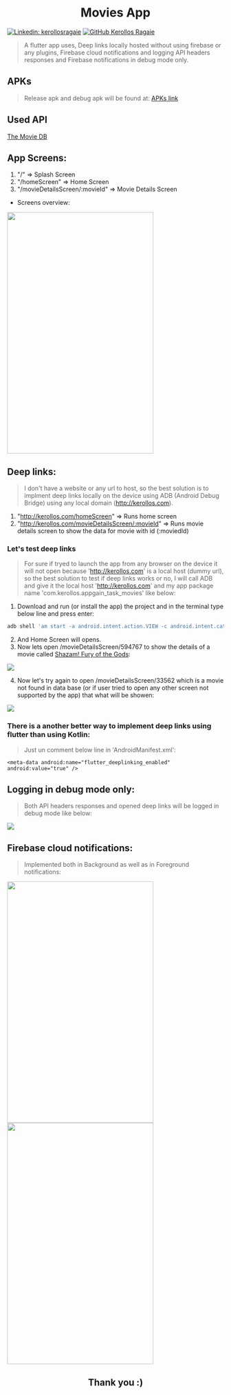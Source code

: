 <h1 align="center">Movies App</h1>

[![Linkedin: kerollosragaie](https://img.shields.io/badge/-kerollosragaie-blue?style=flat-square&logo=Linkedin&logoColor=white&link=https://www.linkedin.com/in/kerollos-ragaie-youssef-b9529aa6/)](https://www.linkedin.com/in/kerollos-ragaie/)
[![GitHub Kerollos Ragaie](https://img.shields.io/github/followers/kerolosragaie?label=follow&style=social)](https://github.com/kerolosragaie)
> A flutter app uses, Deep links locally hosted without using firebase or any plugins, Firebase cloud notifications and logging API headers responses and Firebase notifications in debug mode only.

## APKs
>Release apk and debug apk will be found at:
[APKs link](https://github.com/kerolosragaie/movies_app/tree/master/assets/apks)

## Used API
[The Movie DB](https://developers.themoviedb.org/3/movies)

## App Screens:
1. "/" => Splash Screen
1. "/homeScreen" => Home Screen
1. "/movieDetailsScreen/:movieId" => Movie Details Screen
- Screens overview:

<img src="assets/gifs/overview.gif" width="340" height="560"/>

## Deep links:
> I don't have a website or any url to host, so the best solution is to implment deep links locally on the device using ADB (Android Debug Bridge) using any local domain (http://kerollos.com).

1. "http://kerollos.com/homeScreen" => Runs home screen
1. "http://kerollos.com/movieDetailsScreen/:movieId" => Runs movie details screen to show the data for movie with id (:moviedId)

### Let's test deep links
> For sure if tryed to launch the app from any browser on the device it will not open because 'http://kerollos.com' is a local host (dummy url), so the best solution to test if deep links works or no, I will call ADB and give it the local host 'http://kerollos.com' and my app package name 'com.kerollos.appgain_task_movies' like below:

1. Download and run (or install the app) the project and in the terminal type below line and press enter:

```Dart
adb shell 'am start -a android.intent.action.VIEW -c android.intent.category.BROWSABLE -d "http://kerollos.com/homeScreen' com.kerollos.appgain_task_movies 
```
2. And Home Screen will opens.
3. Now lets open /movieDetailsScreen/594767 to show the details of a movie called [Shazam! Fury of the Gods](https://api.themoviedb.org/3/movie/594767?api_key=c1ae2892932e63a1e39779087bb21e85&language=en-US/):

<img src="assets/gifs/deep_link_movie_details.gif" />

4. Now let's try again to open /movieDetailsScreen/33562 which is a movie not found in data base (or if user tried to open any other screen not supported by the app) that what will be showen:

<img src="assets/gifs/deep_link_unkown_movie.gif"/>

### There is a another better way to implement deep links using flutter than using Kotlin:
> Just un comment below line in 'AndroidManifest.xml':

```
<meta-data android:name="flutter_deeplinking_enabled" android:value="true" />
```

## Logging in debug mode only:
> Both API headers responses and opened deep links will be logged in debug mode like below:

<img src="assets/gifs/logging_api_headers.gif" />

## Firebase cloud notifications:
> Implemented both in Background as well as in Foreground notifications:

<img src="assets/gifs/notifications_1.gif" width="340" height="560"/>

<img src="assets/gifs/notifications_2.gif" width="340" height="560"/>

<h2 align="center">Thank you :)</h2>


